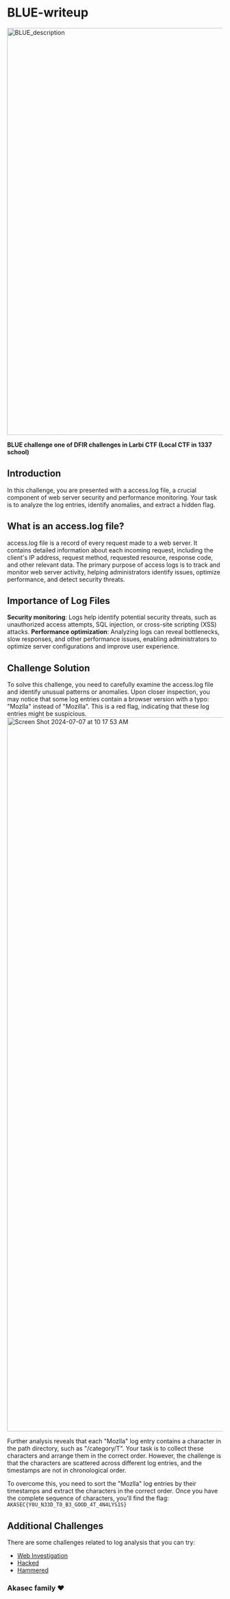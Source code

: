 # BLUE-writeup

<img width="949" alt="BLUE_description" src="https://github.com/J3Ss0u/BLUE-writeup/assets/90192954/63054837-ead5-41b8-bb20-8baef4f4a84e">

__BLUE challenge one of DFIR challenges in Larbi CTF (Local CTF in 1337 school)__

## Introduction
In this challenge, you are presented with a access.log file, a crucial component of web server security and performance monitoring. Your task is to analyze the log entries, identify anomalies, and extract a hidden flag.

## What is an access.log file?

access.log file is a record of every request made to a web server. It contains detailed information about each incoming request, including the client's IP address, request method, requested resource, response code, and other relevant data. The primary purpose of access logs is to track and monitor web server activity, helping administrators identify issues, optimize performance, and detect security threats.

## Importance of Log Files

**Security monitoring**: Logs help identify potential security threats, such as unauthorized access attempts, SQL injection, or cross-site scripting (XSS) attacks.
**Performance optimization**: Analyzing logs can reveal bottlenecks, slow responses, and other performance issues, enabling administrators to optimize server configurations and improve user experience.

## Challenge Solution
To solve this challenge, you need to carefully examine the access.log file and identify unusual patterns or anomalies. Upon closer inspection, you may notice that some log entries contain a browser version with a typo: "Mozlla" instead of "Mozilla". This is a red flag, indicating that these log entries might be suspicious.
<img width="1665" alt="Screen Shot 2024-07-07 at 10 17 53 AM" src="https://github.com/J3Ss0u/BLUE-writeup/assets/90192954/7396eed9-9a81-4e4b-8c81-f52aa5d83108">

Further analysis reveals that each "Mozlla" log entry contains a character in the path directory, such as "/category/T". Your task is to collect these characters and arrange them in the correct order. However, the challenge is that the characters are scattered across different log entries, and the timestamps are not in chronological order.

To overcome this, you need to sort the "Mozlla" log entries by their timestamps and extract the characters in the correct order. Once you have the complete sequence of characters, you'll find the flag: `AKASEC{Y0U_N33D_T0_B3_GOOD_4T_4N4LYS1S}`

## Additional Challenges

There are some challenges related to log analysis that you can try:
* [Web Investigation](https://cyberdefenders.org/blueteam-ctf-challenges/web-investigation/)
* [Hacked](https://cyberdefenders.org/blueteam-ctf-challenges/hacked/)
* [Hammered](https://cyberdefenders.org/blueteam-ctf-challenges/hammered/)

### Akasec family :heart:
